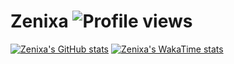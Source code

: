 # Zenixa ![Profile views](https://komarev.com/ghpvc/?username=Zenixa)

[![Zenixa's GitHub stats](https://github-readme-stats.vercel.app/api?username=Zenixa&show_icons=true&theme=transparent)](https://github.com/anuraghazra/github-readme-stats)
[![Zenixa's WakaTime stats](https://github-readme-stats.vercel.app/api/wakatime?username=fshn06&theme=transparent&layout=compact&langs_count=6&hide=text,other)]((https://github.com/anuraghazra/github-readme-stats))
